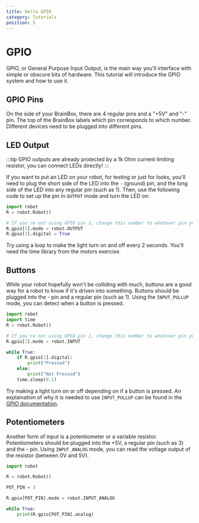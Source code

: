 ```yaml
---
title: Hello GPIO
category: Tutorials
position: 5
---
```

# GPIO

GPIO, or General Purpose Input Output, is the main way you'll interface with simple or obscure bits of hardware. This tutorial will introduce the GPIO system and how to use it.

## GPIO Pins

On the side of your BrainBox, there are 4 regular pins and a "+5V" and "-" pin. The top of the BrainBox labels which pin corresponds to which number. Different devices need to be plugged into different pins.

## LED Output

:::tip
GPIO outputs are already protected by a 1k Ohm current limiting resistor, you can connect LEDs directly!
:::

If you want to put an LED on your robot, for testing or just for looks, you'll need to plug the short side of the LED into the `-` (ground) pin, and the long side of the LED into any regular pin (such as 1). Then, use the following code to set up the pin in `OUTPUT` mode and turn the LED on:

```python
import robot
R = robot.Robot()

# If you're not using GPIO pin 1, change this number to whatever pin you're using.
R.gpio[1].mode = robot.OUTPUT
R.gpio[1].digital = True
```

Try using a loop to make the light turn on and off every 2 seconds. You'll need the time library from the motors exercise.

## Buttons

While your robot hopefully won't be colliding with much, buttons are a good way for a robot to know if it's driven into something. Buttons should be plugged into the - pin and a regular pin (such as 1). Using the `INPUT_PULLUP` mode, you can detect when a button is pressed.

```python
import robot
import time
R = robot.Robot()

# If you're not using GPIO pin 1, change this number to whatever pin you're using.
R.gpio[1].mode = robot.INPUT

while True:
    if R.gpio[1].digital:
        print("Pressed")
    else:
        print("Not Pressed")
    time.sleep(0.1)
```

Try making a light turn on or off depending on if a button is pressed. An explaination of why it is needed to use `INPUT_PULLUP` can be found in the [GPIO documentation](/docs/gpio#pull-ups).

## Potentiometers

Another form of input is a potentiometer or a variable resistor. Potentiometers should be plugged into the +5V, a regular pin (such as 3) and the - pin. Using `INPUT_ANALOG` mode, you can read the voltage output of the resistor (between 0V and 5V).

```python
import robot

R = robot.Robot()

POT_PIN = 3

R.gpio[POT_PIN].mode = robot.INPUT_ANALOG

while True:
    print(R.gpio[POT_PIN].analog)
```
